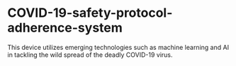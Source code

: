 # COVID-19-safety-protocol-adherence-system
This device utilizes emerging technologies such as machine learning and AI in tackling the wild spread of the deadly COVID-19 virus. 
